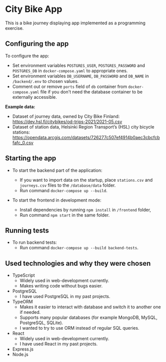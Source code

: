 # City Bike App

This is a bike journey displaying app implemented as a programming exercise.

## Configuring the app

To configure the app:
- Set environment variables `POSTGRES_USER`, `POSTGRES_PASSWORD` and `POSTGRES_DB` in `docker-compose.yaml` to appropriate ones.
- Set environment variables `DB_USERNAME`, `DB_PASSWORD` and `DB_NAME` in `/backend/.env` to chosen values.
- Comment out or remove `ports` field of `db` container from `docker-compose.yaml` file if you don't need the database container to be externally accessible.

**Example data:**  
- Dataset of journey data, owned by City Bike Finland: https://dev.hsl.fi/citybikes/od-trips-2021/2021-05.csv
- Dataset of station data, Helsinki Region Transport’s (HSL) city bicycle stations: https://opendata.arcgis.com/datasets/726277c507ef4914b0aec3cbcfcbfafc_0.csv

## Starting the app

- To start the backend part of the application:
  - If you want to import data on the startup, place `stations.csv` and `journeys.csv` files to the `/database/data` folder. 
  - Run command `docker-compose up --build`.

- To start the frontend in development mode:
  - Install dependencies by running `npm install` in `/frontend` folder,
  - Run command `npm start` in the same folder.

## Running tests

- To run backend tests:
  - Run command `docker-compose up --build backend-tests`. 

## Used technologies and why they were chosen
- TypeScript
  - Widely used in web-development currently.
  - Makes writing code without bugs easier.
- PostgreSQL
  - I have used PostgreSQL in my past projects.
- TypeORM
  - Makes it easier to interact with database and switch it to another one if needed.
  - Supports many popular databases (for example MongoDB, MySQL, PostgreSQL, SQLite).
  - I wanted to try to use ORM instead of regular SQL queries.
- React
  - Widely used in web-development currently.
  - I have used React in my past projects.
- Express.js
- Node.js

